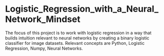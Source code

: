 # Logistic_Regression_with_a_Neural_Network_Mindset
The focus of this project is to work with logistic regression in a way that builds intuition relevant to neural networks by creating a binary logistic classifier for image datasets. Relevant concepts are Python, Logistic Regression, Numpy, Neural Networks.
